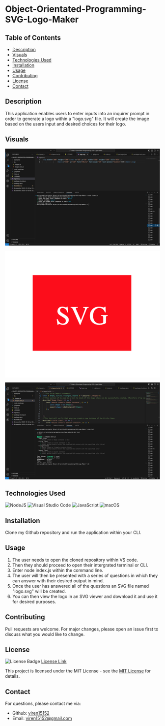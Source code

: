 # Object-Orientated-Programming-SVG-Logo-Maker

## Table of Contents

* [Description](#description)
* [Visuals](#visuals)
* [Technologies Used](#technologies-used)
* [Installation](#installation)
* [Usage](#usage)
* [Contributing](#contributing)
* [License](#license)
* [Contact](#contact)

## Description

This application enables users to enter inputs into an inquirer prompt in order to generate a logo within a "logo.svg" file. It will create the image based on the users input and desired choices for their logo. 

## Visuals
![Screenshot of application functioning](<Screenshot 2023-12-04 at 23.03.51.png>)

![Screenshot of Generated Logo](<Screenshot 2023-12-04 at 22.10.32.png>)

![Screenshot of Testing](<Screenshot 2023-12-04 at 23.22.30.png>)

## Technologies Used

![NodeJS](https://img.shields.io/badge/node.js-6DA55F?style=for-the-badge&logo=node.js&logoColor=white)
![Visual Studio Code](https://img.shields.io/badge/Visual%20Studio%20Code-0078d7.svg?style=for-the-badge&logo=visual-studio-code&logoColor=white)
![JavaScript](https://img.shields.io/badge/javascript-%23323330.svg?style=for-the-badge&logo=javascript&logoColor=%23F7DF1E)
![macOS](https://img.shields.io/badge/mac%20os-000000?style=for-the-badge&logo=macos&logoColor=F0F0F0)

## Installation

Clone my Github repository and run the application within your CLI.

## Usage

1. The user needs to open the cloned repository within VS code.
2. Then they should proceed to open their intergrated terminal or CLI.
3. Enter node index.js within the command line.
4. The user will then be presented with a series of questions in which they can answer with their desired output in mind.
5. Once the user has answered all of the questions an SVG file named "logo.svg" will be created. 
6. You can then view the logo in an SVG viewer and download it and use it for desired purposes. 

## Contributing

Pull requests are welcome. For major changes, please open an issue first
to discuss what you would like to change.


## License

![License Badge](https://img.shields.io/badge/License-MIT-yellow.svg)
[License Link](https://opensource.org/licenses/MIT)

This project is licensed under the MIT License - see the [MIT License](https://opensource.org/licenses/MIT) for details.

## Contact


  For questions, please contact me via:
  - Github: [viren15152](https://github.com/viren15152)
  - Email: viren15152@gmail.com